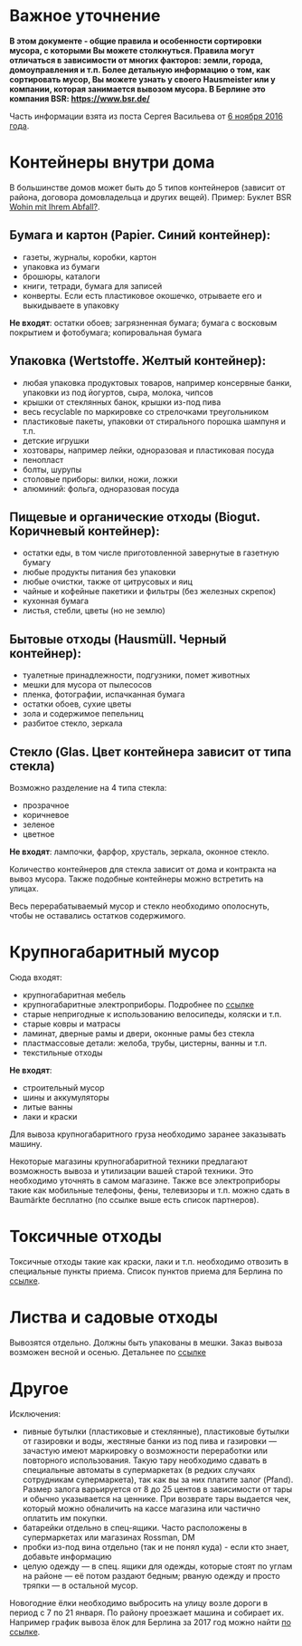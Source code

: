 # Важное уточнение

**В этом документе - общие правила и особенности сортировки мусора, с которыми Вы можете столкнуться. Правила могут отличаться в зависимости от многих факторов: земли, города, домоуправления и т.п. Более детальную информацию о том, как сортировать мусор, Вы можете узнать у своего Hausmeister или у компании, которая занимается вывозом мусора. В Берлине это компания BSR: https://www.bsr.de/**

Часть информации взята из поста Сергея Васильева от [6 ноября 2016 года](https://www.facebook.com/sergey.vasilyev/posts/10205938874269863).

# Контейнеры внутри дома

В большинстве домов может быть до 5 типов контейнеров (зависит от района, договора домовладельца и других вещей). Пример: Буклет BSR [Wohin mit Ihrem Abfall?](https://www.bsr.de/assets/downloads/BSR_Muellplatzschild_2016.pdf).

## Бумага и картон (Papier. Синий контейнер):
  * газеты, журналы, коробки, картон
  * упаковка из бумаги
  * брошюры, каталоги
  * книги, тетради, бумага для записей
  * конверты. Если есть пластиковое окошечко, отрываете его и выкидываете в упаковку

**Не входят**: остатки обоев; загрязненная бумага; бумага с восковым покрытием и фотобумага; копировальная бумага

## Упаковка (Wertstoffe. Желтый контейнер):
  * любая упаковка продуктовых товаров, например консервные банки, упаковки из под йогуртов, сыра, молока, чипсов
  * крышки от стеклянных банок, крышки из-под пива
  * весь recyclable по маркировке со стрелочками треугольником
  * пластиковые пакеты, упаковки от стирального порошка шампуня и т.п.
  * детские игрушки
  * хозтовары, например лейки, одноразовая и пластиковая посуда
  * пенопласт
  * болты, шурупы
  * столовые приборы: вилки, ножи, ложки
  * алюминий: фольга, одноразовая посуда

## Пищевые и органические отходы (Biogut. Коричневый контейнер):
  * остатки еды, в том числе приготовленной завернутые в газетную бумагу
  * любые продукты питания без упаковки
  * любые очистки, также от цитрусовых и яиц
  * чайные и кофейные пакетики и фильтры (без железных скрепок)
  * кухонная бумага
  * листья, стебли, цветы (но не землю)

## Бытовые отходы (Hausmüll. Черный контейнер):
  * туалетные принадлежности, подгузники, помет животных
  * мешки для мусора от пылесосов
  * пленка, фотографии, испачканная бумага
  * остатки обоев, сухие цветы
  * зола и содержимое пепельниц
  * разбитое стекло, зеркала

## Стекло (Glas. Цвет контейнера зависит от типа стекла)

Возможно разделение на 4 типа стекла:
  * прозрачное
  * коричневое
  * зеленое
  * цветное

**Не входят**: лампочки, фарфор, хрусталь, зеркала, оконное стекло.

Количество контейнеров для стекла зависит от дома и контракта на вывоз мусора. Также подобные контейнеры можно встретить на улицах.

Весь перерабатываемый мусор и стекло необходимо ополоснуть, чтобы не оставались остатков содержимого.

# Крупногабаритный мусор

Сюда входят:
* крупногабаритная мебель
* крупногабаритные электроприборы. Подробнее по [ссылке](https://www.bsr.de/elektrogeraete-20292.php)
* старые непригодные к использованию велосипеды, коляски и т.п.
* старые ковры и матрасы
* ламинат, дверные рамы и двери, оконные рамы без стекла
* пластмассовые детали: желоба, трубы, цистерны, ванны и т.п.
* текстильные отходы

**Не входят**:
* строительный мусор
* шины и аккумуляторы
* литые ванны
* лаки и краски

Для вывоза крупногабаритного груза необходимо заранее заказывать машину.

Некоторые магазины крупногабаритной техники предлагают возможность вывоза и утилизации вашей старой техники. Это необходимо уточнять в самом магазине. Также все электроприборы такие как мобильные телефоны, фены, телевизоры и т.п. можно сдать в Baumärkte бесплатно (по ссылке выше есть список партнеров).

# Токсичные отходы

Токсичные отходы такие как краски, лаки и т.п. необходимо отвозить в специальные пункты приема. Список пунктов приема для Берлина по [ссылке](https://www.bsr.de/schadstoffe-20363.php).

# Листва и садовые отходы

Вывозятся отдельно. Должны быть упакованы в мешки. Заказ вывоза возможен весной и осенью. Детальнее по [ссылке](https://www.bsr.de/gartenabfaelle-23508.php)

# Другое

Исключения:
* пивные бутылки (пластиковые и стеклянные), пластиковые бутылки от газировки и воды, жестяные банки из под пива и газировки — зачастую имеют маркировку о возможности переработки или повторного использования. Такую тару необходимо сдавать в специальные автоматы в супермаркетах (в редких случаях сотрудникам супермаркета), так как вы за них платите залог (Pfand). Размер залога варьируется от 8 до 25 центов в зависимости от тары и обычно указывается на ценнике. При возврате тары выдается чек, который можно обналичить на кассе магазина или частично оплатить им покупки.
* батарейки отдельно в спец-ящики. Часто расположены в супермаркетах или магазинах Rossman, DM
* пробки из-под вина отдельно (так и не понял куда) - если кто знает, добавьте информацию
* целую одежду — в спец. ящики для одежды, которые стоят по углам на районе — её потом раздают бедным; рваную одежду и просто тряпки — в остальной мусор.

Новогодние ёлки необходимо выбросить на улицу возле дороги в период с 7 по 21 января. По району проезжает машина и собирает их. Например график вывоза ёлок для Берлина за 2017 год можно найти [по ссылке](https://www.bsr.de/weihnachtsbaeume-20411.php).
